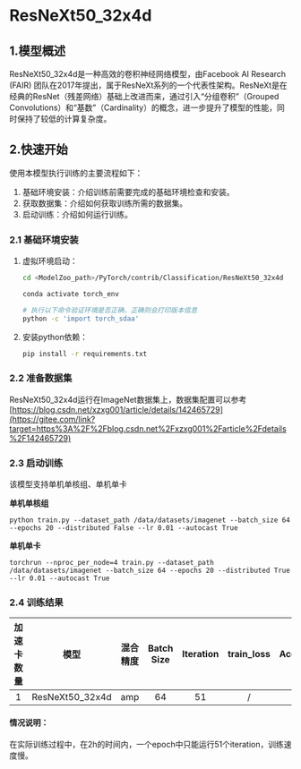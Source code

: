 # ResNeXt50_32x4d

## 1.模型概述

ResNeXt50_32x4d是一种高效的卷积神经网络模型，由Facebook AI Research (FAIR) 团队在2017年提出，属于ResNeXt系列的一个代表性架构。ResNeXt是在经典的ResNet（残差网络）基础上改进而来，通过引入“分组卷积”（Grouped Convolutions）和“基数”（Cardinality）的概念，进一步提升了模型的性能，同时保持了较低的计算复杂度。 

## 2.快速开始

使用本模型执行训练的主要流程如下：

1. 基础环境安装：介绍训练前需要完成的基础环境检查和安装。
2. 获取数据集：介绍如何获取训练所需的数据集。
3. 启动训练：介绍如何运行训练。

### 2.1 基础环境安装

1. 虚拟环境启动：

    ```bash
    cd <ModelZoo_path>/PyTorch/contrib/Classification/ResNeXt50_32x4d
    
    conda activate torch_env
    
    # 执行以下命令验证环境是否正确，正确则会打印版本信息
    python -c 'import torch_sdaa'
    ```

2. 安装python依赖：

    ```bash
    pip install -r requirements.txt
    ```

### 2.2 准备数据集

ResNeXt50_32x4d运行在ImageNet数据集上，数据集配置可以参考[https://blog.csdn.net/xzxg001/article/details/142465729](https://gitee.com/link?target=https%3A%2F%2Fblog.csdn.net%2Fxzxg001%2Farticle%2Fdetails%2F142465729) 

### 2.3 启动训练

该模型支持单机单核组、单机单卡 

**单机单核组**

```
python train.py --dataset_path /data/datasets/imagenet --batch_size 64 --epochs 20 --distributed False --lr 0.01 --autocast True
```

**单机单卡**

```
torchrun --nproc_per_node=4 train.py --dataset_path /data/datasets/imagenet --batch_size 64 --epochs 20 --distributed True --lr 0.01 --autocast True
```

### 2.4 训练结果

| 加速卡数量 |      模型       | 混合精度 | Batch Size | Iteration | train_loss | AccTop1 |
| :--------: | :-------------: | :------: | :--------: | :-------: | :--------: | :-----: |
|     1      | ResNeXt50_32x4d |   amp    |     64     |    51     |     /      |    /    |

#### 情况说明：

在实际训练过程中，在2h的时间内，一个epoch中只能运行51个iteration，训练速度慢。
